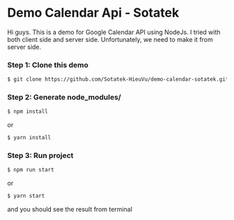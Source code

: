 # Demo Calendar Api - Sotatek

Hi guys. This is a demo for Google Calendar API using NodeJs. I tried with both client side and server side. Unfortunately, we need to make it from server side.

### Step 1: Clone this demo
```bash
$ git clone https://github.com/Sotatek-HieuVu/demo-calendar-sotatek.git
```

### Step 2: Generate node_modules/
```bash
$ npm install
```
or
```bash
$ yarn install
```
### Step 3: Run project
```bash
$ npm run start
```
or
```bash
$ yarn start
```
and you should see the result from terminal
